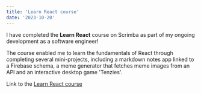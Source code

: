 ```yaml
---
title: 'Learn React course'
date: '2023-10-20'
---
```


I have completed the **Learn React** course on Scrimba as part of my ongoing development as a software engineer!

The course enabled me to learn the fundamentals of React through completing several mini-projects, including a markdown notes app linked to a Firebase schema, a meme generator that fetches meme images from an API and an interactive desktop game 'Tenzies'.

Link to the [Learn React course](https://scrimba.com/learn/learnreact)